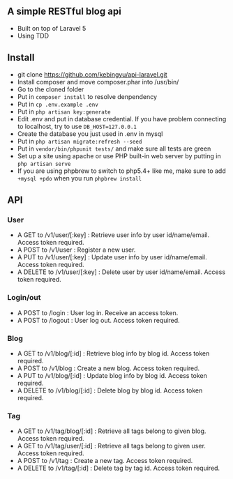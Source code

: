 ## A simple RESTful blog api 

* Built on top of Laravel 5 
* Using TDD

## Install

* git clone https://github.com/kebingyu/api-laravel.git <whatever name you like>
* Install composer and move composer.phar into /usr/bin/
* Go to the cloned folder
* Put in `composer install` to resolve denpendency
* Put in `cp .env.example .env`
* Put in `php artisan key:generate`
* Edit .env and put in database credential. If you have problem connecting to localhost, try to use `DB_HOST=127.0.0.1`
* Create the database you just used in .env in mysql
* Put in `php artisan migrate:refresh --seed`
* Put in `vendor/bin/phpunit tests/` and make sure all tests are green
* Set up a site using apache or use PHP built-in web server by putting in `php artisan serve`
* If you are using phpbrew to switch to php5.4+ like me, make sure to add `+mysql +pdo` when you run `phpbrew install`

## API

### User

* A GET to /v1/user/[:key] : Retrieve user info by user id/name/email. Access token required.
* A POST to /v1/user : Register a new user.
* A PUT to /v1/user/[:key] : Update user info by user id/name/email. Access token required.
* A DELETE to /v1/user/[:key] : Delete user by user id/name/email. Access token required.

### Login/out

* A POST to /login : User log in. Receive an access token. 
* A POST to /logout : User log out. Access token required.

### Blog

* A GET to /v1/blog/[:id] : Retrieve blog info by blog id. Access token required.
* A POST to /v1/blog : Create a new blog. Access token required.
* A PUT to /v1/blog/[:id] : Update blog info by blog id. Access token required.
* A DELETE to /v1/blog/[:id] : Delete blog by blog id. Access token required.

### Tag

* A GET to /v1/tag/blog/[:id] : Retrieve all tags belong to given blog. Access token required.
* A GET to /v1/tag/user/[:id] : Retrieve all tags belong to given user. Access token required.
* A POST to /v1/tag : Create a new tag. Access token required.
* A DELETE to /v1/tag/[:id] : Delete tag by tag id. Access token required.
